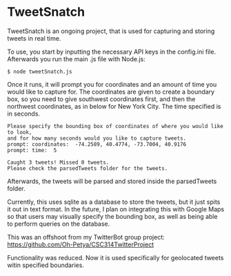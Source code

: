 TweetSnatch
===========

TweetSnatch is an ongoing project, that is used for capturing and storing tweets in real time.

To use, you start by inputting the necessary API keys in the config.ini file. Afterwards you run the main .js file with Node.js:

````
$ node tweetSnatch.js
````

Once it runs, it will prompt you for coordinates and an amount of time you would like to capture for. The coordinates are given to create a boundary box, so you need to give southwest coordinates first, and then the northwest coordinates, as in below for New York City. The time specified is in seconds.

````
Please specify the bounding box of coordinates of where you would like to look,
and for how many seconds would you like to capture tweets.
prompt: coordinates:  -74.2589, 40.4774, -73.7004, 40.9176
prompt: time:  5

Caught 3 tweets! Missed 0 tweets.
Please check the parsedTweets folder for the tweets.
````

Afterwards, the tweets will be parsed and stored inside the parsedTweets folder.

Currently, this uses sqlite as a database to store the tweets, but it just spits it out in text format. In the future, I plan on integrating this with Google Maps so that users may visually specify the bounding box, as well as being able to perform queries on the database.



This was an offshoot from my TwitterBot group project:
https://github.com/Oh-Petya/CSC314TwitterProject

Functionality was reduced. Now it is used specifically for geolocated tweets witin specified boundaries.